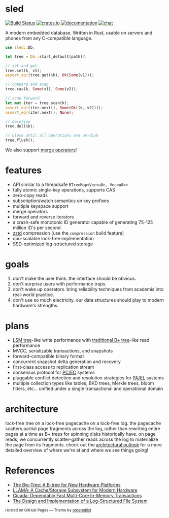 # sled
[![Build Status](https://travis-ci.org/spacejam/sled.svg?branch=master)](https://travis-ci.org/spacejam/sled)
[![crates.io](https://meritbadge.herokuapp.com/sled)](https://crates.io/crates/sled)
[![documentation](https://docs.rs/sled/badge.svg)](https://docs.rs/sled)
[![chat](https://img.shields.io/discord/509773073294295082.svg?logo=discord)](https://discord.gg/Z6VsXds)

A modern embedded database. Written in Rust, usable on servers and phones from any C-compatible language.

```rust
use sled::Db;

let tree = Db::start_default(path)?;

// set and get
tree.set(k, v1);
assert_eq!(tree.get(&k), Ok(Some(v1)));

// compare and swap
tree.cas(k, Some(v1), Some(v2));

// scan forward
let mut iter = tree.scan(k);
assert_eq!(iter.next(), Some(Ok((k, v2))));
assert_eq!(iter.next(), None);

// deletion
tree.del(&k);

// block until all operations are on-disk
tree.flush();
```

We also support [merge operators](https://github.com/spacejam/sled/wiki/merge-operators)!

# features

* API similar to a threadsafe `BTreeMap<Vec<u8>, Vec<u8>>`
* fully atomic single-key operations, supports CAS
* zero-copy reads
* subscription/watch semantics on key prefixes
* multiple keyspace support
* merge operators
* forward and reverse iterators
* a crash-safe monotonic ID generator capable of generating 75-125 million ID's per second
* [zstd](https://github.com/facebook/zstd) compression (use the `compression` build feature)
* cpu-scalable lock-free implementation
* SSD-optimized log-structured storage

# goals

1. don't make the user think. the interface should be obvious.
1. don't surprise users with performance traps.
1. don't wake up operators. bring reliability techniques from academia into real-world practice.
1. don't use so much electricity. our data structures should play to modern hardware's strengths.

# plans

* [LSM tree](https://en.wikipedia.org/wiki/Log-structured_merge-tree)-like write performance
  with [traditional B+ tree](https://en.wikipedia.org/wiki/B%2B_tree)-like read performance
* MVCC, serializable transactions, and snapshots
* forward-compatible binary format
* concurrent snapshot delta generation and recovery
* first-class access to replication stream
* consensus protocol for [PC/EC](https://en.wikipedia.org/wiki/PACELC_theorem) systems
* pluggable conflict detection and resolution strategies for [PA/EL](https://en.wikipedia.org/wiki/PACELC_theorem) systems
* multiple collection types like tables, BKD trees, Merkle trees, bloom filters, etc... unified under a single transactional and operational domain

# architecture

lock-free tree on a lock-free pagecache on a lock-free log. the pagecache scatters
partial page fragments across the log, rather than rewriting entire pages at a time
as B+ trees for spinning disks historically have. on page reads, we concurrently
scatter-gather reads across the log to materialize the page from its fragments.
check out the [architectural outlook](https://github.com/spacejam/sled/wiki/sled-architectural-outlook)
for a more detailed overview of where we're at and where we see things going!

# References

* [The Bw-Tree: A B-tree for New Hardware Platforms](https://www.microsoft.com/en-us/research/wp-content/uploads/2016/02/bw-tree-icde2013-final.pdf)
* [LLAMA: A Cache/Storage Subsystem for Modern Hardware](https://www.microsoft.com/en-us/research/wp-content/uploads/2016/02/llama-vldb2013.pdf)
* [Cicada: Dependably Fast Multi-Core In-Memory Transactions](http://15721.courses.cs.cmu.edu/spring2018/papers/06-mvcc2/lim-sigmod2017.pdf)
* [The Design and Implementation of a Log-Structured File System](https://people.eecs.berkeley.edu/~brewer/cs262/LFS.pdf)

<p><small>Hosted on GitHub Pages &mdash; Theme by <a href="https://github.com/orderedlist">orderedlist</a></small></p>

